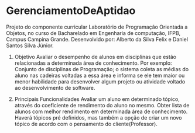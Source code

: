# GerenciamentoDeAptidao
Projeto do componente curricular Laboratório de Programação Orientada a Objetos,
no curso de Bacharelado em Engenharia de computação, IFPB, Campus Campina Grande. 
Desenvolvido por: Alberto da Silva Felix e Daniel Santos Silva Júnior.

1. Objetivo
	Avaliar o desempenho de alunos em disciplinas que estão relacionadas a determinada área de conhecimento. 
  Por exemplo: Conjunto de disciplinas de Programação; o sistema coleta as médias do aluno nas cadeiras voltadas a essa área
  e informa se ele tem maior ou menor habilidade para desenvolver algum projeto ou atividade voltado ao desenvolvimento de 
  software.

2. Principais Funcionalidades
	Avaliar um aluno em determinado tópico, através do coeficiente de rendimento do aluno no mesmo.
	Obter lista de alunos com melhor rendimento em determinada área de conhecimento.
	Haverá tópicos pré definidos, mas também a opção de criar um novo tópico de acordo com o pensamento do cliente(Professor).

